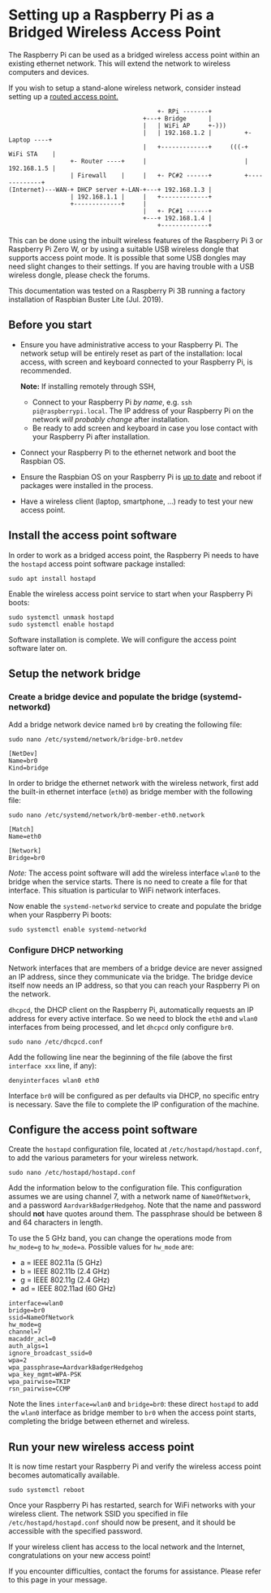 
# Setting up a Raspberry Pi as a Bridged Wireless Access Point

The Raspberry Pi can be used as a bridged wireless access point within an existing ethernet network. This will extend the network to wireless computers and devices.

If you wish to setup a stand-alone wireless network, consider instead setting up a [routed access point.](./access-point-routed.md)

```
                                         +- RPi -------+
                                     +---+ Bridge      |
                                     |   | WiFi AP     +-)))
                                     |   | 192.168.1.2 |         +- Laptop ----+
                                     |   +-------------+     (((-+ WiFi STA    |
                 +- Router ----+     |                           | 192.168.1.5 |
                 | Firewall    |     |   +- PC#2 ------+         +-------------+
(Internet)---WAN-+ DHCP server +-LAN-+---+ 192.168.1.3 |
                 | 192.168.1.1 |     |   +-------------+
                 +-------------+     |
                                     |   +- PC#1 ------+
                                     +---+ 192.168.1.4 |
                                         +-------------+

```

This can be done using the inbuilt wireless features of the Raspberry Pi 3 or Raspberry Pi Zero W, or by using a suitable USB wireless dongle that supports access point mode.
It is possible that some USB dongles may need slight changes to their settings. If you are having trouble with a USB wireless dongle, please check the forums.

This documentation was tested on a Raspberry Pi 3B running a factory installation of Raspbian Buster Lite (Jul. 2019). 

## Before you start

* Ensure you have administrative access to your Raspberry Pi. The network setup will be entirely reset as part of the installation: local access, with screen and keyboard connected to your Raspberry Pi, is recommended.

  **Note:** If installing remotely through SSH,
    * Connect to your Raspberry Pi *by name*, e.g. `ssh pi@raspberrypi.local`. The IP address of your Raspberry Pi on the network *will probably change* after installation.
    * Be ready to add screen and keyboard in case you lose contact with your Raspberry Pi after installation. 
* Connect your Raspberry Pi to the ethernet network and boot the Raspbian OS.
* Ensure the Raspbian OS on your Raspberry Pi is [up to date](../../raspbian/updating.md) and reboot if packages were installed in the process.
* Have a wireless client (laptop, smartphone, ...) ready to test your new access point.

<a name="hostapd-install"></a>
## Install the access point software

In order to work as a bridged access point, the Raspberry Pi needs to have the `hostapd` access point software package installed:

```
sudo apt install hostapd
```
Enable the wireless access point service to start when your Raspberry Pi boots:

```
sudo systemctl unmask hostapd
sudo systemctl enable hostapd
```

Software installation is complete. We will configure the access point software later on.

<a name="bridging"></a>
## Setup the network bridge

### Create a bridge device and populate the bridge (systemd-networkd)

Add a bridge network device named `br0` by creating the following file:

```
sudo nano /etc/systemd/network/bridge-br0.netdev

[NetDev]
Name=br0
Kind=bridge
```

In order to bridge the ethernet network with the wireless network, first add the built-in ethernet interface (`eth0`) as bridge member with the following file:

```
sudo nano /etc/systemd/network/br0-member-eth0.network

[Match]
Name=eth0

[Network]
Bridge=br0
```

*Note:* The access point software will add the wireless interface `wlan0` to the bridge when the service starts. There is no need to create a file for that interface. This situation is particular to WiFi network interfaces.

Now enable the `systemd-networkd` service to create and populate the bridge when your Raspberry Pi boots:

```
sudo systemctl enable systemd-networkd
```

### Configure DHCP networking

Network interfaces that are members of a bridge device are never assigned an IP address, since they communicate via the bridge. The bridge device itself now needs an IP address, so that you can reach your Raspberry Pi on the network.

`dhcpcd`, the DHCP client on the Raspberry Pi, automatically requests an IP address for every active interface. So we need to block the `eth0` and `wlan0` interfaces from being processed, and let `dhcpcd` only configure `br0`.

```
sudo nano /etc/dhcpcd.conf
```

Add the following line near the beginning of the file (above the first `interface xxx` line, if any):
```
denyinterfaces wlan0 eth0
```
Interface `br0` will be configured as per defaults via DHCP, no specific entry is necessary. Save the file to complete the IP configuration of the machine.

<a name="hostapd-config"></a>
## Configure the access point software

Create the `hostapd` configuration file, located at `/etc/hostapd/hostapd.conf`, to add the various parameters for your wireless network. 

```
sudo nano /etc/hostapd/hostapd.conf
```

Add the information below to the configuration file. This configuration assumes we are using channel 7, with a network name of `NameOfNetwork`, and a password `AardvarkBadgerHedgehog`. Note that the name and password should **not** have quotes around them. The passphrase should be between 8 and 64 characters in length.

To use the 5 GHz band, you can change the operations mode from `hw_mode=g` to `hw_mode=a`. Possible values for `hw_mode` are:
 - a = IEEE 802.11a (5 GHz)
 - b = IEEE 802.11b (2.4 GHz)
 - g = IEEE 802.11g (2.4 GHz)
 - ad = IEEE 802.11ad (60 GHz)

```
interface=wlan0
bridge=br0
ssid=NameOfNetwork
hw_mode=g
channel=7
macaddr_acl=0
auth_algs=1
ignore_broadcast_ssid=0
wpa=2
wpa_passphrase=AardvarkBadgerHedgehog
wpa_key_mgmt=WPA-PSK
wpa_pairwise=TKIP
rsn_pairwise=CCMP
```
Note the lines `interface=wlan0` and `bridge=br0`: these direct `hostapd` to add the `wlan0` interface as bridge member to `br0` when the access point starts, completing the bridge between ethernet and wireless.

## Run your new wireless access point

It is now time restart your Raspberry Pi and verify the wireless access point becomes automatically available.

```
sudo systemctl reboot
```
Once your Raspberry Pi has restarted, search for WiFi networks with your wireless client. The network SSID you specified in file `/etc/hostapd/hostapd.conf` should now be present, and it should be accessible with the specified password.

If your wireless client has access to the local network and the Internet, congratulations on your new access point!

If you encounter difficulties, contact the forums for assistance. Please refer to this page in your message.
